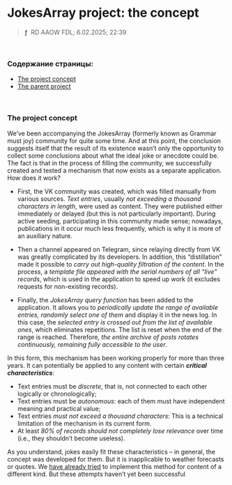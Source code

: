 # JokesArray project: the concept
> **ƒ** &nbsp;RD AAOW FDL; 6.02.2025; 22:39

&nbsp;



### Содержание страницы:

- [The project concept](#the-project-concept)
- [The parent project](https://adslbarxatov.github.io/UniNotifier)

&nbsp;



### The project concept

We’ve been accompanying the JokesArray (formerly known as Grammar must joy) community for quite some time. And at this point,
the conclusion suggests itself that the result of its existence wasn’t only the opportunity
to collect some conclusions about what the ideal joke or anecdote could be. The fact is that
in the process of filling the community, we successfully created and tested a mechanism that
now exists as a separate application. How does it work?

- First, the VK community was created, which was filled manually from various sources. *Text entries*,
usually *not exceeding a thousand characters in length*, were used as content. They were published either
immediately or delayed (but this is not particularly important). During active seeding, participating
in this community made sense; nowadays, publications in it occur much less frequently, which is why
it is more of an auxiliary nature.

- Then a channel appeared on Telegram, since relaying directly from VK was greatly complicated by its developers.
In addition, this “distillation” made it possible to *carry out high-quality filtration of the content*.
In the process, a *template file appeared with the serial numbers of all “live” records*, which is
used in the application to speed up work (it excludes requests for non-existing records).

- Finally, the *JokesArray query function* has been added to the application. It allows you to *periodically update
the range of available entries, randomly select one of them* and display it in the news log. In this case,
the *selected entry is crossed out from the list of available ones*, which eliminates repetitions. The list
is reset when the end of the range is reached. Therefore, *the entire archive of posts
rotates continuously, remaining fully accessible to the user*.

In this form, this mechanism has been working properly for more than three years. It can potentially
be applied to any content with certain ***critical characteristics***:
- Text entries must be *discrete*, that is, not connected to each other logically or chronologically;
- Text entries must be *autonomous*: each of them must have independent meaning and practical value;
- Text entries *must not exceed a thousand characters*: This is a technical limitation of the mechanism in its current form.
- At least *80% of records should not completely lose relevance* over time (i.e., they shouldn’t become useless).

As you understand, jokes easily fit these characteristics – in general, the concept was developed for them.
But it is inapplicable to weather forecasts or quotes. We [have already tried](https://vk.com/upsilon_one)
to implement this method for content of a different kind. But these attempts haven’t yet been successful
